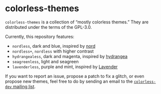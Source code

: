 # colorless-themes

`colorless-themes` is a collection of “mostly colorless themes.” They are
distributed under the terms of the GPL-3.0.

Currently, this repository features:

- `nordless`, dark and blue, inspired by
  [nord](https://github.com/arcticicestudio/nord)
- `nordless+`, `nordless` with higher contrast
- `hydrangealess`, dark and magenta, inspired by
  [hydrangea](https://github.com/yuttie/hydrangea-emacs)
- `seagreenless`, light and seagreen
- `lavenderless`, purple and mint, inspired by
  [Lavender](https://github.com/emacsfodder/emacs-lavender-theme/)

If you want to report an issue, propose a patch to fix a glitch, or even propose
new themes, feel free to do by sending an email to the [`colorless-dev` mailing
list](mailto:~lthms/colorless-dev@lists.sr.ht).
